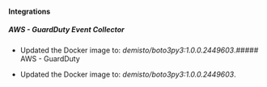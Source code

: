 
#### Integrations

##### AWS - GuardDuty Event Collector

- Updated the Docker image to: *demisto/boto3py3:1.0.0.2449603*.##### AWS - GuardDuty

- Updated the Docker image to: *demisto/boto3py3:1.0.0.2449603*.